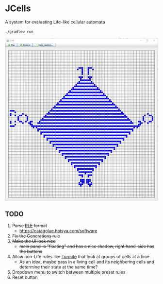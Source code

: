 # JCells
A system for evaluating Life-like cellular automata

`./gradlew run`

![screenshot](./images/Screenshot_2023-06-18_210842.png)

## TODO
1. ~~Parse [RLE](https://conwaylife.com/wiki/Run_Length_Encoded) format~~
    + https://catagolue.hatsya.com/software
2. ~~Fix the [Generations](https://conwaylife.com/wiki/Generations) rule~~
3. ~~Make the UI look nice~~
   + ~~main panel is "floating" and has a nice shadow, right hand-side has the buttons~~
4. Allow non-Life rules like [Turmite](https://en.wikipedia.org/wiki/Turmite) that look at groups of cells at a time
    + As an idea, maybe pass in a living cell and its neighboring cells and determine their state at the same time?
5. Dropdown menu to switch between multiple preset rules
6. Reset button
